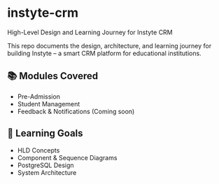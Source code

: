 # instyte-crm
High-Level Design and Learning Journey for Instyte CRM

This repo documents the design, architecture, and learning journey for building Instyte – a smart CRM platform for educational institutions.

## 📚 Modules Covered
- Pre-Admission
- Student Management
- Feedback & Notifications (Coming soon)

## 🧩 Learning Goals
- HLD Concepts
- Component & Sequence Diagrams
- PostgreSQL Design
- System Architecture
